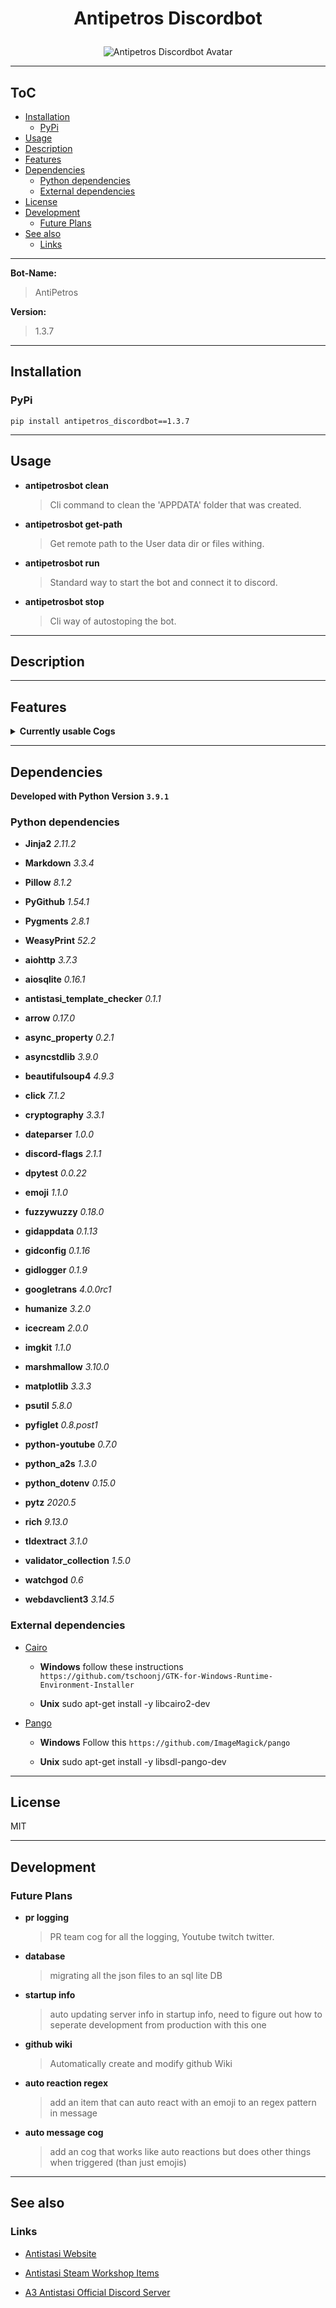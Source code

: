 # <p align="center">Antipetros Discordbot</p>


<p align="center"><img src="art/finished/images/AntiPetros_for_readme.png" alt="Antipetros Discordbot Avatar"/></p>


---

## ToC



  
  - [Installation](#installation)    
    - [PyPi](#pypi)  
  - [Usage](#usage)  
  - [Description](#description)  
  - [Features](#features)  
  - [Dependencies](#dependencies)    
    - [Python dependencies](#python-dependencies)    
    - [External dependencies](#external-dependencies)  
  - [License](#license)  
  - [Development](#development)    
    - [Future Plans](#future-plans)  
  - [See also](#see-also)    
    - [Links](#links)



---



__**Bot-Name:**__

> AntiPetros

__**Version:**__

> 1.3.7





---

## Installation



### PyPi

```shell
pip install antipetros_discordbot==1.3.7
```



---

## Usage




- __**antipetrosbot clean**__
    > Cli command to clean the 'APPDATA' folder that was created.


- __**antipetrosbot get-path**__
    > Get remote path to the User data dir or files withing.


- __**antipetrosbot run**__
    > Standard way to start the bot and connect it to discord.


- __**antipetrosbot stop**__
    > Cli way of autostoping the bot.





---

## Description







---

## Features




<details><summary><b>Currently usable Cogs</b></summary><blockquote>



### <p align="center"><b>[AdministrationCog](antipetros_discordbot/cogs/discord_admin_cogs/discord_admin_cog.py)</b></p>

<details><summary><b>Description</b></summary>




#### Short Description

<blockquote>Commands and methods that help in Administrate the Discord Server.</blockquote>

#### Config Name

<blockquote>administration</blockquote>


#### Cog State Tags

```diff
- DOCUMENTATION_MISSING

- OUTDATED

- NEEDS_REFRACTORING

- FEATURE_MISSING

- UNTESTED

- OPEN_TODOS
```

</details>

<details><summary><b>Commands</b></summary><blockquote>


- **DELETE_MSG**
    

    
    - **aliases:** *delete+msg*, *delete-msg*, *deletemsg*, *delete.msg*
    

    - **is hidden:** True

    - **usage:**
        ```python
        None
        ```
    
    <br>


- **MAKE_EMBED**
    
    - **help:**

        Creates a simple embed message in the specified channel.
        
        No support for embed fields, as input would be to complicated.
        
        Args:
            channel (discord.TextChannel): either channel name or channel id (prefered), where the message should be posted.
            --title (str):
            --description (str):
            --url (str):
            --thumbnail (str):
            --image (str):
            --timestamp (str):
            --author-name (str):
            --author-url (str):
            --author-icon (str):
            --footer-text (str):
            --footer-icon (str):
            --thumbnail (str):
            --image (str):
            --disable-mentions (bool):
            --delete-after (int):

    

    
    - **aliases:** *make.embed*, *make-embed*, *make+embed*, *makeembed*
    

    - **is hidden:** True

    - **usage:**
        ```python
        None
        ```
    
    <br>


- **THE_BOTS_NEW_CLOTHES**
    
    - **help:**

        Sends about a page worth of empty message to a channel, looks like channel got purged.
        
        Optional deletes the empty message after specified seconds (defaults to not deleting)
        
        Args:
            delete_after (int, optional): time in seconds after which to delete the empty message. Defaults to None which means that it does not delete the empty message.

    

    
    - **aliases:** *the-bots-new-clothes*, *thebotsnewclothes*, *clr-scrn*, *the+bots+new+clothes*, *the.bots.new.clothes*
    

    - **is hidden:** True

    - **usage:**
        ```python
        None
        ```
    
    <br>


- **WRITE_MESSAGE**
    

    
    - **aliases:** *write-message*, *writemessage*, *write+message*, *write.message*
    

    - **is hidden:** True

    - **usage:**
        ```python
        None
        ```
    
    <br>



</blockquote>

</details>

---



### <p align="center"><b>[AntistasiLogWatcherCog](antipetros_discordbot/cogs/antistasi_tool_cogs/antistasi_log_watcher_cog.py)</b></p>

<details><summary><b>Description</b></summary>




#### Short Description

<blockquote>soon</blockquote>

#### Config Name

<blockquote>antistasi_log_watcher</blockquote>


#### Cog State Tags

```diff
- DOCUMENTATION_MISSING

- FEATURE_MISSING

- UNTESTED

+ WORKING
```

</details>

<details><summary><b>Commands</b></summary><blockquote>


- **GET_NEWEST_LOGS**
    
    - **help:**

        Gets the newest log files from the Dev Drive.
        
        If the log file is bigger than current file size limit, it will provide it zipped.
        
        Tries to fuzzy match both server and sub-folder.
        
        Args:
            server (str): Name of the Server
            sub_folder (str): Name of the sub-folder e.g. Server, HC_0, HC_1,...
            amount (int, optional): The amount of log files to get. standard max is 5 . Defaults to 1.

    

    
    - **aliases:** *getnewestlogs*, *get+newest+logs*, *get.newest.logs*, *get-newest-logs*
    

    - **is hidden:** False

    - **usage:**
        ```python
        @AntiPetros get_newest_logs mainserver_1 server
        ```
    
    <br>


- **GET_NEWEST_MOD_DATA**
    
    - **help:**

        Gets the required mods for the Server.
        
        Provides the list as embed and Arma3 importable html file.
        
        Args:
            server (str): Name of the Antistasi Community Server to retrieve the mod list.

    

    
    - **aliases:** *get.newest.mod.data*, *get+newest+mod+data*, *get-newest-mod-data*, *getnewestmoddata*
    

    - **is hidden:** False

    - **usage:**
        ```python
        @AntiPetros get_newest_mod_data mainserver_1
        ```
    
    <br>



</blockquote>

</details>

---



### <p align="center"><b>[AutoReactionCog](antipetros_discordbot/cogs/general_cogs/auto_reaction_cog.py)</b></p>

<details><summary><b>Description</b></summary>




#### Short Description

<blockquote>WiP</blockquote>

#### Config Name

<blockquote>auto_reaction</blockquote>


#### Cog State Tags

```diff
- EMPTY

- DOCUMENTATION_MISSING

- CRASHING

- OUTDATED

- FEATURE_MISSING

- UNTESTED
```

</details>

<details><summary><b>Commands</b></summary><blockquote>


- **ADD_CHANNEL_REACTION_INSTRUCTION**
    

    
    - **aliases:** *add.channel.reaction.instruction*, *add-channel-reaction-instruction*, *addchannelreactioninstruction*, *add+channel+reaction+instruction*
    

    - **is hidden:** False

    - **usage:**
        ```python
        None
        ```
    
    <br>


- **ADD_EXCEPTION_TO_WORD_REACTION_INSTRUCTION**
    

    
    - **aliases:** *add-exception-to-word-reaction-instruction*, *addexceptiontowordreactioninstruction*, *add.exception.to.word.reaction.instruction*, *add+exception+to+word+reaction+instruction*
    

    - **is hidden:** False

    - **usage:**
        ```python
        None
        ```
    
    <br>


- **ADD_WORD_REACTION_INSTRUCTION**
    

    
    - **aliases:** *addwordreactioninstruction*, *add-word-reaction-instruction*, *add+word+reaction+instruction*, *add.word.reaction.instruction*
    

    - **is hidden:** False

    - **usage:**
        ```python
        None
        ```
    
    <br>


- **CHANGE_WORD_REACTION_INSTRUCTION_OPTION**
    

    
    - **aliases:** *changewordreactioninstructionoption*, *change-word-reaction-instruction-option*, *change.word.reaction.instruction.option*, *change+word+reaction+instruction+option*
    

    - **is hidden:** False

    - **usage:**
        ```python
        None
        ```
    
    <br>


- **LIST_ALL_REACTION_INSTRUCTIONS**
    

    
    - **aliases:** *list-all-reaction-instructions*, *listallreactioninstructions*, *list.all.reaction.instructions*, *list+all+reaction+instructions*
    

    - **is hidden:** False

    - **usage:**
        ```python
        None
        ```
    
    <br>


- **REMOVE_REACTION_INSTRUCTION**
    

    
    - **aliases:** *remove-reaction-instruction*, *removereactioninstruction*, *remove.reaction.instruction*, *remove+reaction+instruction*
    

    - **is hidden:** False

    - **usage:**
        ```python
        None
        ```
    
    <br>



</blockquote>

</details>

---



### <p align="center"><b>[BotAdminCog](antipetros_discordbot/cogs/bot_admin_cogs/bot_admin_cog.py)</b></p>

<details><summary><b>Description</b></summary>




#### Short Description

<blockquote>Commands and methods that are needed to Administrate the Bot itself.</blockquote>

#### Config Name

<blockquote>bot_admin</blockquote>


#### Cog State Tags

```diff
- DOCUMENTATION_MISSING

- FEATURE_MISSING
```

</details>

<details><summary><b>Commands</b></summary><blockquote>


- **ADD_TO_BLACKLIST**
    

    
    - **aliases:** *add-to-blacklist*, *addtoblacklist*, *add+to+blacklist*, *add.to.blacklist*
    

    - **is hidden:** True

    - **usage:**
        ```python
        None
        ```
    
    <br>


- **ADD_WHO_IS_PHRASE**
    

    
    - **aliases:** *addwhoisphrase*, *add.who.is.phrase*, *add-who-is-phrase*, *add+who+is+phrase*
    

    - **is hidden:** True

    - **usage:**
        ```python
        None
        ```
    
    <br>


- **ALL_ALIASES**
    

    
    - **aliases:** *all+aliases*, *all.aliases*, *allaliases*, *all-aliases*
    

    - **is hidden:** True

    - **usage:**
        ```python
        None
        ```
    
    <br>


- **INVOCATION_PREFIXES**
    

    
    - **aliases:** *invocation.prefixes*, *invocationprefixes*, *invocation-prefixes*, *invocation+prefixes*
    

    - **is hidden:** True

    - **usage:**
        ```python
        None
        ```
    
    <br>


- **LIFE_CHECK**
    

    
    - **aliases:** *are-you-there*, *lifecheck*, *you_dead?*, *life-check*, *life+check*, *life.check*, *poke-with-stick*
    

    - **is hidden:** True

    - **usage:**
        ```python
        None
        ```
    
    <br>


- **REMOVE_FROM_BLACKLIST**
    

    
    - **aliases:** *removefromblacklist*, *remove-from-blacklist*, *remove.from.blacklist*, *remove+from+blacklist*
    

    - **is hidden:** True

    - **usage:**
        ```python
        None
        ```
    
    <br>


- **SEND_LOG_FILE**
    
    - **help:**

        Gets the log files of the bot and post it as a file to discord.
        
        You can choose to only get the newest or all logs.
        
        Args:
            which_logs (str, optional): [description]. Defaults to 'newest'. other options = 'all'

    

    
    - **aliases:** *send.log.file*, *send+log+file*, *sendlogfile*, *send-log-file*
    

    - **is hidden:** True

    - **usage:**
        ```python
        @AntiPetros send_log_file all
        ```
    
    <br>


- **TELL_UPTIME**
    

    
    - **aliases:** *tell.uptime*, *telluptime*, *tell-uptime*, *tell+uptime*
    

    - **is hidden:** True

    - **usage:**
        ```python
        None
        ```
    
    <br>


- **TELL_VERSION**
    

    
    - **aliases:** *tell.version*, *tell-version*, *tellversion*, *tell+version*
    

    - **is hidden:** True

    - **usage:**
        ```python
        None
        ```
    
    <br>



</blockquote>

</details>

---



### <p align="center"><b>[BotFeedbackCog](antipetros_discordbot/cogs/bot_admin_cogs/bot_feedback_cog.py)</b></p>

<details><summary><b>Description</b></summary>




#### Short Description

<blockquote>WiP</blockquote>

#### Config Name

<blockquote>bot_feedback</blockquote>


#### Cog State Tags

```diff
- EMPTY

- DOCUMENTATION_MISSING

- CRASHING

- OUTDATED

- FEATURE_MISSING

- UNTESTED
```

</details>

<details><summary><b>Commands</b></summary><blockquote>



</blockquote>

</details>

---



### <p align="center"><b>[CommunityServerInfoCog](antipetros_discordbot/cogs/antistasi_tool_cogs/community_server_info_cog.py)</b></p>

<details><summary><b>Description</b></summary>




#### Short Description

<blockquote>soon</blockquote>

#### Config Name

<blockquote>community_server_info</blockquote>


#### Cog State Tags

```diff
- EMPTY

- DOCUMENTATION_MISSING

- CRASHING

- OUTDATED

- FEATURE_MISSING

- UNTESTED
```

</details>

<details><summary><b>Commands</b></summary><blockquote>


- **CURRENT_ONLINE_SERVER**
    
    - **help:**

        Shows all server of the Antistasi Community, that are currently online.
        
        Testserver_3 and Eventserver are excluded as they usually are password guarded.

    

    
    - **aliases:** *currentonlineserver*, *servers*, *current+online+server*, *server*, *current.online.server*, *server?*, *current-online-server*
    

    - **is hidden:** False

    - **usage:**
        ```python
        @AntiPetros current_online_server
        ```
    
    <br>


- **CURRENT_PLAYERS**
    
    - **help:**

        Show all players that are currently online on one of the Antistasi Community Server.
        
        Shows Player Name, Player Score and Time Played on that Server.
        
        Args:
            server (str): Name of the Server, case insensitive.

    

    
    - **aliases:** *current+players*, *current.players*, *current-players*, *currentplayers*
    

    - **is hidden:** False

    - **usage:**
        ```python
        @AntiPetros current_players mainserver_1
        ```
    
    <br>


- **EXCLUDE_FROM_SERVER_STATUS_NOTIFICATION**
    

    
    - **aliases:** *excludefromserverstatusnotification*, *exclude+from+server+status+notification*, *exclude.from.server.status.notification*, *exclude-from-server-status-notification*
    

    - **is hidden:** False

    - **usage:**
        ```python
        None
        ```
    
    <br>


- **UNDO_EXCLUDE_FROM_SERVER_STATUS_NOTIFICATION**
    

    
    - **aliases:** *undo-exclude-from-server-status-notification*, *undo.exclude.from.server.status.notification*, *undo+exclude+from+server+status+notification*, *undoexcludefromserverstatusnotification*
    

    - **is hidden:** False

    - **usage:**
        ```python
        None
        ```
    
    <br>



</blockquote>

</details>

---



### <p align="center"><b>[ConfigCog](antipetros_discordbot/cogs/bot_admin_cogs/config_cog.py)</b></p>

<details><summary><b>Description</b></summary>




#### Short Description

<blockquote>Cog with commands to access and manipulate config files, also for changing command aliases.
Almost all are only available in DM's

commands are hidden from the help command.</blockquote>

#### Config Name

<blockquote>config</blockquote>


#### Cog State Tags

```diff
- NEEDS_REFRACTORING

- FEATURE_MISSING

- OPEN_TODOS
```

</details>

<details><summary><b>Commands</b></summary><blockquote>


- **ADD_ALIAS**
    
    - **help:**

        Adds an alias for a command.
        
        Alias has to be unique and not spaces.
        
        Args:
            command_name (str): name of the command
            alias (str): the new alias.

    

    
    - **aliases:** *add.alias*, *addalias*, *add-alias*, *add+alias*
    

    - **is hidden:** True

    - **usage:**
        ```python
        @AntiPetros add_alias flip_coin flip_it
        ```
    
    <br>


- **CHANGE_SETTING_TO**
    
    - **help:**

        NOT IMPLEMENTED

    

    

    - **is hidden:** True

    - **usage:**
        ```python
        None
        ```
    
    <br>


- **CONFIG_REQUEST**
    
    - **help:**

        Returns a Config file as and attachment, with additional info in an embed.
        
        Args:
            config_name (str, optional): Name of the config, or 'all' for all configs. Defaults to 'all'.

    

    

    - **is hidden:** True

    - **usage:**
        ```python
        None
        ```
    
    <br>


- **LIST_CONFIGS**
    
    - **help:**

        NOT IMPLEMENTED

    

    
    - **aliases:** *list.configs*, *list+configs*, *listconfigs*, *list-configs*
    

    - **is hidden:** True

    - **usage:**
        ```python
        None
        ```
    
    <br>


- **OVERWRITE_CONFIG_FROM_FILE**
    
    - **help:**

        NOT IMPLEMENTED

    

    

    - **is hidden:** True

    - **usage:**
        ```python
        None
        ```
    
    <br>


- **SHOW_CONFIG_CONTENT**
    
    - **help:**

        NOT IMPLEMENTED

    

    

    - **is hidden:** True

    - **usage:**
        ```python
        None
        ```
    
    <br>


- **SHOW_CONFIG_CONTENT_RAW**
    
    - **help:**

        NOT IMPLEMENTED

    

    

    - **is hidden:** True

    - **usage:**
        ```python
        None
        ```
    
    <br>



</blockquote>

</details>

---



### <p align="center"><b>[FaqCog](antipetros_discordbot/cogs/special_channels_cogs/faq_cog.py)</b></p>

<details><summary><b>Description</b></summary>




#### Short Description

<blockquote>Creates Embed FAQ items.</blockquote>

#### Config Name

<blockquote>faq</blockquote>


#### Cog State Tags

```diff
- DOCUMENTATION_MISSING

- FEATURE_MISSING

- UNTESTED

+ WORKING
```

</details>

<details><summary><b>Commands</b></summary><blockquote>


- **POST_FAQ_BY_NUMBER**
    
    - **help:**

        Posts an FAQ as an embed on request.
        
        Either as an normal message or as an reply, if the invoking message was also an reply.
        
        Deletes invoking message
        
        Args:
            faq_numbers (commands.Greedy[int]): minimum one faq number to request, maximum as many as you want seperated by one space (i.e. 14 12 3)
            as_template (bool, optional): if the resulting faq item should be created via the templated items or from the direct parsed faqs.

    

    
    - **aliases:** *post+faq+by+number*, *post.faq.by.number*, *postfaqbynumber*, *faq*, *post-faq-by-number*
    

    - **is hidden:** False

    - **usage:**
        ```python
        None
        ```
    
    <br>



</blockquote>

</details>

---



### <p align="center"><b>[FixedAnswerCog](antipetros_discordbot/cogs/general_cogs/fixed_answer_cog.py)</b></p>

<details><summary><b>Description</b></summary>




#### Short Description

<blockquote>WiP</blockquote>

#### Config Name

<blockquote>fixed_answer</blockquote>


#### Cog State Tags

```diff
- EMPTY

- DOCUMENTATION_MISSING

- CRASHING

- OUTDATED

- FEATURE_MISSING

- UNTESTED
```

</details>

<details><summary><b>Commands</b></summary><blockquote>


- **BOB_STREAMING**
    

    
    - **aliases:** *bob-streaming*, *bobstreaming*, *bob+streaming*, *bobdev*, *bob.streaming*
    

    - **is hidden:** False

    - **usage:**
        ```python
        None
        ```
    
    <br>


- **NEW_VERSION_ETA**
    

    
    - **aliases:** *newversioneta*, *update*, *new-version-eta*, *eta*, *new.version.eta*, *new+version+eta*
    

    - **is hidden:** False

    - **usage:**
        ```python
        None
        ```
    
    <br>



</blockquote>

</details>

---





### <p align="center"><b>[GithubCog](antipetros_discordbot/cogs/antistasi_tool_cogs/github_cog.py)</b></p>

<details><summary><b>Description</b></summary>




#### Short Description

<blockquote>WiP</blockquote>

#### Config Name

<blockquote>github</blockquote>


#### Cog State Tags

```diff
- EMPTY

- DOCUMENTATION_MISSING

- CRASHING

- OUTDATED

- FEATURE_MISSING

- UNTESTED
```

</details>

<details><summary><b>Commands</b></summary><blockquote>


- **GET_FILE**
    

    
    - **aliases:** *getfile*, *get-file*, *get+file*, *get.file*
    

    - **is hidden:** False

    - **usage:**
        ```python
        None
        ```
    
    <br>


- **GITHUB_REFERALS**
    

    
    - **aliases:** *github.referals*, *githubreferals*, *github+referals*, *github-referals*
    

    - **is hidden:** False

    - **usage:**
        ```python
        None
        ```
    
    <br>


- **GITHUB_TRAFFIC**
    

    
    - **aliases:** *githubtraffic*, *github-traffic*, *github+traffic*, *github.traffic*
    

    - **is hidden:** False

    - **usage:**
        ```python
        None
        ```
    
    <br>



</blockquote>

</details>

---



### <p align="center"><b>[GiveAwayCog](antipetros_discordbot/cogs/community_events_cogs/give_away_cog.py)</b></p>

<details><summary><b>Description</b></summary>




#### Short Description

<blockquote>Soon</blockquote>

#### Config Name

<blockquote>give_away</blockquote>


#### Cog State Tags

```diff
- DOCUMENTATION_MISSING

- FEATURE_MISSING
```

</details>

<details><summary><b>Commands</b></summary><blockquote>


- **ABORT_GIVE_AWAY**
    
    - **help:**

        NOT IMPLEMENTED

    

    
    - **aliases:** *abort.give.away*, *abortgiveaway*, *abort-give-away*, *abort+give+away*
    

    - **is hidden:** True

    - **usage:**
        ```python
        None
        ```
    
    <br>


- **CREATE_GIVEAWAY**
    

    
    - **aliases:** *creategiveaway*, *create+giveaway*, *create.giveaway*, *giveaway*, *create-giveaway*
    

    - **is hidden:** True

    - **usage:**
        ```python
        None
        ```
    
    <br>


- **FINISH_GIVE_AWAY**
    
    - **help:**

        NOT IMPLEMENTED

    

    
    - **aliases:** *finish.give.away*, *finish-give-away*, *finish+give+away*, *finishgiveaway*
    

    - **is hidden:** True

    - **usage:**
        ```python
        None
        ```
    
    <br>



</blockquote>

</details>

---



### <p align="center"><b>[ImageManipulatorCog](antipetros_discordbot/cogs/general_cogs/image_manipulation_cog.py)</b></p>

<details><summary><b>Description</b></summary>




#### Short Description

<blockquote>Commands that manipulate or generate images.</blockquote>

#### Config Name

<blockquote>image_manipulation</blockquote>


#### Cog State Tags

```diff
- NEEDS_REFRACTORING

- FEATURE_MISSING

- OPEN_TODOS

+ WORKING
```

</details>

<details><summary><b>Commands</b></summary><blockquote>


- **ADD_FONT**
    

    
    - **aliases:** *addfont*, *add+font*, *add.font*, *add-font*
    

    - **is hidden:** False

    - **usage:**
        ```python
        None
        ```
    
    <br>


- **ADD_STAMP**
    
    - **help:**

        Adds a new stamp image to the available stamps.
        
        This command needs to have the image as an attachment.

    

    
    - **aliases:** *add+stamp*, *addstamp*, *add-stamp*, *add_image*, *add.stamp*
    

    - **is hidden:** False

    - **usage:**
        ```python
        @AntiPetros add_stamp
        ```
    
    <br>


- **AVAILABLE_STAMPS**
    
    - **help:**

        Posts all available stamps.

    

    
    - **aliases:** *availablestamps*, *available-stamps*, *available.stamps*, *available+stamps*
    

    - **is hidden:** False

    - **usage:**
        ```python
        @AntiPetros available_stamps
        ```
    
    ![](art/finished/gifs/available_stamps_command.gif)
    
    <br>


- **GET_STAMP_IMAGE**
    

    
    - **aliases:** *getstampimage*, *get+stamp+image*, *get.stamp.image*, *get_image*, *get-stamp-image*
    

    - **is hidden:** False

    - **usage:**
        ```python
        None
        ```
    
    <br>


- **LIST_FONTS**
    

    
    - **aliases:** *listfonts*, *list+fonts*, *list-fonts*, *list.fonts*
    

    - **is hidden:** False

    - **usage:**
        ```python
        None
        ```
    
    <br>


- **MEMBER_AVATAR**
    
    - **help:**

        Stamps the avatar of a Member with the Antistasi Crest.
        
        Returns the new stamped avatar as a .PNG image that the Member can save and replace his orginal avatar with.
        
        Example:
            @AntiPetros member_avatar

    

    

    - **is hidden:** False

    - **usage:**
        ```python
        None
        ```
    
    <br>


- **STAMP_IMAGE**
    
    - **help:**

        Stamps an image with a small image from the available stamps.
        
        Usefull for watermarking images.
        
        Get all available stamps with '@AntiPetros available_stamps'

    

    
    - **aliases:** *stampimage*, *stamp+image*, *stamp-image*, *stamp.image*
    

    - **is hidden:** False

    - **usage:**
        ```python
        @AntiPetros stamp_image -si ASLOGO -fp bottom -sp right -so 0.5 -f 0.25
        ```
    
    <br>


- **TEXT_TO_IMAGE**
    

    
    - **aliases:** *texttoimage*, *text+to+image*, *text-to-image*, *text.to.image*
    

    - **is hidden:** False

    - **usage:**
        ```python
        None
        ```
    
    <br>



</blockquote>

</details>

---



### <p align="center"><b>[InfoCog](antipetros_discordbot/cogs/general_cogs/info_cog.py)</b></p>

<details><summary><b>Description</b></summary>




#### Short Description

<blockquote>WiP</blockquote>

#### Config Name

<blockquote>info</blockquote>


#### Cog State Tags

```diff
- EMPTY

- DOCUMENTATION_MISSING

- CRASHING

- OUTDATED

- FEATURE_MISSING

- UNTESTED
```

</details>

<details><summary><b>Commands</b></summary><blockquote>


- **CODE_FILE_TO_IMAGE**
    

    
    - **aliases:** *code-file-to-image*, *code+file+to+image*, *code.file.to.image*, *codefiletoimage*
    

    - **is hidden:** False

    - **usage:**
        ```python
        None
        ```
    
    <br>


- **INFO_BOT**
    

    
    - **aliases:** *infobot*, *info-bot*, *info.bot*, *info+bot*
    

    - **is hidden:** False

    - **usage:**
        ```python
        None
        ```
    
    <br>


- **INFO_COMMAND**
    

    
    - **aliases:** *infocommand*, *info+command*, *info.command*, *info-command*
    

    - **is hidden:** False

    - **usage:**
        ```python
        None
        ```
    
    <br>


- **INFO_GUILD**
    

    
    - **aliases:** *info-guild*, *infoguild*, *info.guild*, *info+guild*
    

    - **is hidden:** False

    - **usage:**
        ```python
        None
        ```
    
    <br>


- **INFO_ME**
    

    
    - **aliases:** *info.me*, *infome*, *info-me*, *info+me*
    

    - **is hidden:** False

    - **usage:**
        ```python
        None
        ```
    
    <br>


- **INFO_OTHER**
    

    
    - **aliases:** *infoother*, *info-other*, *info+other*, *info.other*
    

    - **is hidden:** False

    - **usage:**
        ```python
        None
        ```
    
    <br>



</blockquote>

</details>

---



### <p align="center"><b>[KlimBimCog](antipetros_discordbot/cogs/general_cogs/klim_bim_cog.py)</b></p>

<details><summary><b>Description</b></summary>




#### Short Description

<blockquote>Collection of small commands that either don't fit anywhere else or are just for fun.</blockquote>

#### Config Name

<blockquote>klim_bim</blockquote>


#### Cog State Tags

```diff
+ WORKING
```

</details>

<details><summary><b>Commands</b></summary><blockquote>


- **CHOOSE_RANDOM**
    
    - **help:**

        Selects random items from a semi-colon(`;`) seperated list. No limit on how many items the list can have, except for Discord character limit.
        
        Amount of item to select can be set by specifying a number before the list. Defaults to selecting only 1 item. Max amount is 25.
        
        Args:
        
            choices (str): input list as semi-colon seperated list.
            select_amount (Optional[int], optional): How many items to select. Defaults to 1.
        
        Example:
            `@AntiPetros 2 this is the first item; this is the second; this is the third`

    

    
    - **aliases:** *chooserandom*, *choose+random*, *choose.random*, *choose-random*
    

    - **is hidden:** False

    - **usage:**
        ```python
        None
        ```
    
    ![](art/finished/gifs/choose_random_command.gif)
    
    <br>


- **FLIP_COIN**
    
    - **help:**

        Simulates a coin flip and posts the result as an image of a Petros Dollar.

    

    
    - **aliases:** *flipcoin*, *flip*, *flip+coin*, *coinflip*, *flip.coin*, *flip-coin*
    

    - **is hidden:** False

    - **usage:**
        ```python
        @AntiPetros flip_coin
        ```
    
    ![](art/finished/gifs/flip_coin_command.gif)
    
    <br>


- **MAKE_FIGLET**
    
    - **help:**

        Posts an ASCII Art version of the input text.
        
        **Warning, your invoking message gets deleted!**
        
        Args:
            text (str): text you want to see as ASCII Art.

    

    
    - **aliases:** *make-figlet*, *makefiglet*, *make.figlet*, *make+figlet*
    

    - **is hidden:** False

    - **usage:**
        ```python
        @AntiPetros make_figlet The text to figlet
        ```
    
    ![](art/finished/gifs/make_figlet_command.gif)
    
    <br>


- **ROLL_DICE**
    
    - **help:**

        Roll Dice and get the result also as Image.
        
        All standard DnD Dice are available, d4, d6, d8, d10, d12, d20, d100.
        
        Args:
            dice_line (str): the dice you want to roll in the format `2d6`, first number is amount. Multiple different dice can be rolled, just seperate them by a space `2d6 4d20 1d4`.

    

    
    - **aliases:** *roll+dice*, *roll.dice*, *rolldice*, *roll-dice*
    

    - **is hidden:** False

    - **usage:**
        ```python
        None
        ```
    
    ![](art/finished/gifs/roll_dice_command.gif)
    
    <br>


- **THE_DRAGON**
    
    - **help:**

        Posts and awesome ASCII Art Dragon!

    

    
    - **aliases:** *the.dragon*, *the+dragon*, *the-dragon*, *thedragon*
    

    - **is hidden:** False

    - **usage:**
        ```python
        @AntiPetros the_dragon
        ```
    
    ![](art/finished/gifs/the_dragon_command.gif)
    
    <br>


- **URBAN_DICTIONARY**
    
    - **help:**

        Searches Urbandictionary for the search term and post the answer as embed
        
        Args:
        
            term (str): the search term
            entries (int, optional): How many UD entries for that term it should post, max is 5. Defaults to 1.

    

    
    - **aliases:** *urban+dictionary*, *urban.dictionary*, *urban-dictionary*, *urbandictionary*
    

    - **is hidden:** False

    - **usage:**
        ```python
        @AntiPetros urban_dictionary Petros 2
        ```
    
    ![](art/finished/gifs/urban_dictionary_command.gif)
    
    <br>



</blockquote>

</details>

---



### <p align="center"><b>[PerformanceCog](antipetros_discordbot/cogs/bot_admin_cogs/performance_cog.py)</b></p>

<details><summary><b>Description</b></summary>




#### Short Description

<blockquote>Collects Latency data and memory usage every 10min and posts every 24h a report of the last 24h as graphs.</blockquote>

#### Config Name

<blockquote>performance</blockquote>


#### Cog State Tags

```diff
- DOCUMENTATION_MISSING

- NEEDS_REFRACTORING

- FEATURE_MISSING

- OPEN_TODOS
```

</details>

<details><summary><b>Commands</b></summary><blockquote>


- **GET_COMMAND_STATS**
    

    
    - **aliases:** *getcommandstats*, *get+command+stats*, *get.command.stats*, *get-command-stats*
    

    - **is hidden:** True

    - **usage:**
        ```python
        None
        ```
    
    <br>


- **INITIAL_MEMORY_USE**
    

    
    - **aliases:** *initial-memory-use*, *initial.memory.use*, *initialmemoryuse*, *initial+memory+use*
    

    - **is hidden:** True

    - **usage:**
        ```python
        None
        ```
    
    <br>


- **REPORT**
    
    - **help:**

        Reports both current latency and memory usage as Graph.

    

    

    - **is hidden:** True

    - **usage:**
        ```python
        @AntiPetros report
        ```
    
    <br>


- **REPORT_LATENCY**
    

    
    - **aliases:** *reportlatency*, *report.latency*, *report+latency*, *report-latency*
    

    - **is hidden:** True

    - **usage:**
        ```python
        None
        ```
    
    <br>


- **REPORT_MEMORY**
    

    
    - **aliases:** *report+memory*, *report-memory*, *report.memory*, *reportmemory*
    

    - **is hidden:** True

    - **usage:**
        ```python
        None
        ```
    
    <br>



</blockquote>

</details>

---



### <p align="center"><b>[PurgeMessagesCog](antipetros_discordbot/cogs/discord_admin_cogs/purge_messages_cog.py)</b></p>

<details><summary><b>Description</b></summary>




#### Short Description

<blockquote>Soon</blockquote>

#### Config Name

<blockquote>purge_messages</blockquote>


#### Cog State Tags

```diff
- DOCUMENTATION_MISSING

- FEATURE_MISSING
```

</details>

<details><summary><b>Commands</b></summary><blockquote>


- **PURGE_ANTIPETROS**
    

    
    - **aliases:** *purge+antipetros*, *purge.antipetros*, *purgeantipetros*, *purge-antipetros*
    

    - **is hidden:** True

    - **usage:**
        ```python
        None
        ```
    
    <br>



</blockquote>

</details>

---



### <p align="center"><b>[RulesCog](antipetros_discordbot/cogs/discord_admin_cogs/rules_cog.py)</b></p>

<details><summary><b>Description</b></summary>




#### Short Description

<blockquote>WiP</blockquote>

#### Config Name

<blockquote>rules</blockquote>


#### Cog State Tags

```diff
- EMPTY

- DOCUMENTATION_MISSING

- CRASHING

- OUTDATED

- FEATURE_MISSING

- UNTESTED
```

</details>

<details><summary><b>Commands</b></summary><blockquote>


- **ALL_RULES**
    

    
    - **aliases:** *all+rules*, *all.rules*, *all-rules*, *allrules*
    

    - **is hidden:** False

    - **usage:**
        ```python
        None
        ```
    
    <br>


- **BETTER_RULES**
    

    
    - **aliases:** *betterrules*, *better.rules*, *better+rules*, *better-rules*
    

    - **is hidden:** False

    - **usage:**
        ```python
        None
        ```
    
    <br>


- **COMMUNITY_RULES**
    

    
    - **aliases:** *community+rules*, *communityrules*, *community-rules*, *community.rules*
    

    - **is hidden:** False

    - **usage:**
        ```python
        None
        ```
    
    <br>


- **EXPLOITS_RULES**
    

    
    - **aliases:** *exploitsrules*, *exploits.rules*, *exploits-rules*, *exploits+rules*
    

    - **is hidden:** False

    - **usage:**
        ```python
        None
        ```
    
    <br>


- **SERVER_RULES**
    

    
    - **aliases:** *serverrules*, *server-rules*, *server.rules*, *server+rules*
    

    - **is hidden:** False

    - **usage:**
        ```python
        None
        ```
    
    <br>



</blockquote>

</details>

---



### <p align="center"><b>[SaveSuggestionCog](antipetros_discordbot/cogs/general_cogs/save_suggestion_cog.py)</b></p>

<details><summary><b>Description</b></summary>




#### Short Description

<blockquote>Provides functionality for each Antistasi Team to save suggestions by reacting with emojis.</blockquote>

#### Config Name

<blockquote>save_suggestion</blockquote>


#### Cog State Tags

```diff
- DOCUMENTATION_MISSING

- NEEDS_REFRACTORING

- FEATURE_MISSING

- UNTESTED

- OPEN_TODOS

+ WORKING
```

</details>

<details><summary><b>Commands</b></summary><blockquote>


- **AUTO_ACCEPT_SUGGESTIONS**
    

    

    - **is hidden:** True

    - **usage:**
        ```python
        None
        ```
    
    <br>


- **CLEAR_ALL_SUGGESTIONS**
    

    

    - **is hidden:** True

    - **usage:**
        ```python
        None
        ```
    
    <br>


- **GET_ALL_SUGGESTIONS**
    

    

    - **is hidden:** True

    - **usage:**
        ```python
        None
        ```
    
    <br>


- **MARK_DISCUSSED**
    

    

    - **is hidden:** True

    - **usage:**
        ```python
        None
        ```
    
    <br>


- **REMOVE_ALL_USERDATA**
    

    

    - **is hidden:** True

    - **usage:**
        ```python
        None
        ```
    
    <br>


- **REQUEST_MY_DATA**
    

    

    - **is hidden:** True

    - **usage:**
        ```python
        None
        ```
    
    <br>


- **UNSAVE_SUGGESTION**
    

    

    - **is hidden:** True

    - **usage:**
        ```python
        None
        ```
    
    <br>



</blockquote>

</details>

---



### <p align="center"><b>[SubscriptionCog](antipetros_discordbot/cogs/special_channels_cogs/subscription_cog.py)</b></p>

<details><summary><b>Description</b></summary>




#### Short Description

<blockquote>Organizes Topic so they can be subscribed and mentioned selectively.</blockquote>

#### Config Name

<blockquote>subscription</blockquote>


#### Cog State Tags

```diff
- DOCUMENTATION_MISSING

- FEATURE_MISSING
```

</details>

<details><summary><b>Commands</b></summary><blockquote>


- **CREATE_SUBSCRIPTION_CHANNEL_HEADER**
    

    
    - **aliases:** *create+subscription+channel+header*, *create.subscription.channel.header*, *create-subscription-channel-header*, *createsubscriptionchannelheader*
    

    - **is hidden:** True

    - **usage:**
        ```python
        None
        ```
    
    <br>


- **MODIFY_TOPIC_EMBED**
    

    
    - **aliases:** *modify+topic+embed*, *modify-topic-embed*, *modify.topic.embed*, *modifytopicembed*
    

    - **is hidden:** True

    - **usage:**
        ```python
        None
        ```
    
    <br>


- **NEW_TOPIC**
    

    
    - **aliases:** *new+topic*, *newtopic*, *new-topic*, *new.topic*
    

    - **is hidden:** True

    - **usage:**
        ```python
        None
        ```
    
    <br>


- **REMOVE_TOPIC**
    

    
    - **aliases:** *remove+topic*, *removetopic*, *remove-topic*, *remove.topic*
    

    - **is hidden:** True

    - **usage:**
        ```python
        None
        ```
    
    <br>


- **TOPIC_TEMPLATE**
    

    
    - **aliases:** *topic-template*, *topic+template*, *topictemplate*, *topic.template*
    

    - **is hidden:** True

    - **usage:**
        ```python
        None
        ```
    
    <br>


- **UNSUBSCRIBE**
    

    

    - **is hidden:** True

    - **usage:**
        ```python
        None
        ```
    
    <br>


- **UPDATE_SUBSCRIPTION_CHANNEL_HEADER**
    

    
    - **aliases:** *update-subscription-channel-header*, *updatesubscriptionchannelheader*, *update+subscription+channel+header*, *update.subscription.channel.header*
    

    - **is hidden:** True

    - **usage:**
        ```python
        None
        ```
    
    <br>



</blockquote>

</details>

---



### <p align="center"><b>[TeamRosterCog](antipetros_discordbot/cogs/special_channels_cogs/team_roster_cog.py)</b></p>

<details><summary><b>Description</b></summary>




#### Short Description

<blockquote>WiP</blockquote>

#### Config Name

<blockquote>team_roster</blockquote>


#### Cog State Tags

```diff
- EMPTY

- DOCUMENTATION_MISSING

- CRASHING

- OUTDATED

- FEATURE_MISSING

- UNTESTED
```

</details>

<details><summary><b>Commands</b></summary><blockquote>


- **DELETE_AND_REDO_TEAM_ROSTER**
    

    
    - **aliases:** *delete+and+redo+team+roster*, *delete-and-redo-team-roster*, *delete.and.redo.team.roster*, *deleteandredoteamroster*
    

    - **is hidden:** False

    - **usage:**
        ```python
        None
        ```
    
    <br>


- **FORCE_UPDATE_TEAM_ROSTER**
    

    
    - **aliases:** *force.update.team.roster*, *force+update+team+roster*, *forceupdateteamroster*, *force-update-team-roster*
    

    - **is hidden:** False

    - **usage:**
        ```python
        None
        ```
    
    <br>


- **INITIALIZE_TEAM_ROSTER**
    

    
    - **aliases:** *initialize+team+roster*, *initialize.team.roster*, *initializeteamroster*, *initialize-team-roster*
    

    - **is hidden:** False

    - **usage:**
        ```python
        None
        ```
    
    <br>


- **TEAM_ROSTER_CHANGE_DESCRIPTION**
    

    
    - **aliases:** *team-roster-change-description*, *team+roster+change+description*, *teamrosterchangedescription*, *team.roster.change.description*
    

    - **is hidden:** False

    - **usage:**
        ```python
        None
        ```
    
    <br>


- **TEAM_ROSTER_CHANGE_EXTRA_ROLE**
    

    
    - **aliases:** *team+roster+change+extra+role*, *teamrosterchangeextrarole*, *team-roster-change-extra-role*, *team.roster.change.extra.role*
    

    - **is hidden:** False

    - **usage:**
        ```python
        None
        ```
    
    <br>


- **TEAM_ROSTER_CHANGE_IMAGE**
    

    
    - **aliases:** *team+roster+change+image*, *team.roster.change.image*, *team-roster-change-image*, *teamrosterchangeimage*
    

    - **is hidden:** False

    - **usage:**
        ```python
        None
        ```
    
    <br>


- **TEAM_ROSTER_CHANGE_JOIN_DESCRIPTION**
    

    
    - **aliases:** *team.roster.change.join.description*, *team+roster+change+join+description*, *teamrosterchangejoindescription*, *team-roster-change-join-description*
    

    - **is hidden:** False

    - **usage:**
        ```python
        None
        ```
    
    <br>



</blockquote>

</details>

---



### <p align="center"><b>[TemplateCheckerCog](antipetros_discordbot/cogs/antistasi_tool_cogs/template_checker_cog.py)</b></p>

<details><summary><b>Description</b></summary>




#### Short Description

<blockquote>soon</blockquote>

#### Config Name

<blockquote>template_checker</blockquote>


#### Cog State Tags

```diff
- EMPTY

- DOCUMENTATION_MISSING

- CRASHING

- OUTDATED

- FEATURE_MISSING

- UNTESTED
```

</details>

<details><summary><b>Commands</b></summary><blockquote>


- **CHECK_TEMPLATE**
    
    - **help:**

        Checks all Classnames inside a provided template.
        
        Needs to have the tempalte as attachment to the invoking message.
        
        Returns the list of classnames it can't find in the config along with possible correction.
        
        Returns also a corrected version of the template file.
        
        Args:
            all_items_file (bool, optional): if it should also provide a file that lists all used classes. Defaults to True.
            case_insensitive (bool, optional): if it should check Case insentive. Defaults to False.

    

    
    - **aliases:** *check.template*, *check+template*, *checktemplate*, *check-template*
    

    - **is hidden:** False

    - **usage:**
        ```python
        None
        ```
    
    <br>



</blockquote>

</details>

---



### <p align="center"><b>[TranslateCog](antipetros_discordbot/cogs/general_cogs/translate_cog.py)</b></p>

<details><summary><b>Description</b></summary>




#### Short Description

<blockquote>Collection of commands that help in translating text to different Languages.</blockquote>

#### Config Name

<blockquote>translate</blockquote>


#### Cog State Tags

```diff
+ WORKING
```

</details>

<details><summary><b>Commands</b></summary><blockquote>


- **AVAILABLE_LANGUAGES**
    

    
    - **aliases:** *available+languages*, *availablelanguages*, *available.languages*, *available-languages*
    

    - **is hidden:** False

    - **usage:**
        ```python
        None
        ```
    
    <br>


- **TRANSLATE**
    
    - **help:**

        Translates text into multiple different languages.
        
        Tries to auto-guess input language.
        
        **Warning, your invoking message gets deleted!**
        
        Args:
            text_to_translate (str): the text to translate, quotes are optional
            to_language_id (Optional[LanguageConverter], optional): either can be the name of the language or an language code (iso639-1 language codes). Defaults to "english".

    

    

    - **is hidden:** False

    - **usage:**
        ```python
        @AntiPetros translate german This is the Sentence to translate
        ```
    
    ![](art/finished/gifs/translate_command.gif)
    
    <br>



</blockquote>

</details>

---



### <p align="center"><b>[VoteCog](antipetros_discordbot/cogs/discord_admin_cogs/vote_cog.py)</b></p>

<details><summary><b>Description</b></summary>




#### Short Description

<blockquote>WiP</blockquote>

#### Config Name

<blockquote>vote</blockquote>


#### Cog State Tags

```diff
- EMPTY

- DOCUMENTATION_MISSING

- CRASHING

- OUTDATED

- FEATURE_MISSING

- UNTESTED
```

</details>

<details><summary><b>Commands</b></summary><blockquote>


- **CREATE_VOTE**
    

    
    - **aliases:** *create+vote*, *create.vote*, *createvote*, *create-vote*
    

    - **is hidden:** False

    - **usage:**
        ```python
        None
        ```
    
    <br>



</blockquote>

</details>

---


</blockquote></details>



---

## Dependencies



**Developed with Python Version `3.9.1`**

### Python dependencies


- **Jinja2** *2.11.2*

- **Markdown** *3.3.4*

- **Pillow** *8.1.2*

- **PyGithub** *1.54.1*

- **Pygments** *2.8.1*

- **WeasyPrint** *52.2*

- **aiohttp** *3.7.3*

- **aiosqlite** *0.16.1*

- **antistasi_template_checker** *0.1.1*

- **arrow** *0.17.0*

- **async_property** *0.2.1*

- **asyncstdlib** *3.9.0*

- **beautifulsoup4** *4.9.3*

- **click** *7.1.2*

- **cryptography** *3.3.1*

- **dateparser** *1.0.0*

- **discord-flags** *2.1.1*

- **dpytest** *0.0.22*

- **emoji** *1.1.0*

- **fuzzywuzzy** *0.18.0*

- **gidappdata** *0.1.13*

- **gidconfig** *0.1.16*

- **gidlogger** *0.1.9*

- **googletrans** *4.0.0rc1*

- **humanize** *3.2.0*

- **icecream** *2.0.0*

- **imgkit** *1.1.0*

- **marshmallow** *3.10.0*

- **matplotlib** *3.3.3*

- **psutil** *5.8.0*

- **pyfiglet** *0.8.post1*

- **python-youtube** *0.7.0*

- **python_a2s** *1.3.0*

- **python_dotenv** *0.15.0*

- **pytz** *2020.5*

- **rich** *9.13.0*

- **tldextract** *3.1.0*

- **validator_collection** *1.5.0*

- **watchgod** *0.6*

- **webdavclient3** *3.14.5*


### External dependencies


- [Cairo](https://www.cairographics.org/)
    - __Windows__
        follow these instructions `https://github.com/tschoonj/GTK-for-Windows-Runtime-Environment-Installer`

    - __Unix__
        sudo apt-get install -y libcairo2-dev

- [Pango](https://pango.gnome.org/)
    - __Windows__
        Follow this `https://github.com/ImageMagick/pango`

    - __Unix__
        sudo apt-get install -y libsdl-pango-dev



---

## License

MIT

---

## Development



### Future Plans


- __pr logging__

    > PR team cog for all the logging, Youtube twitch twitter.

- __database__

    > migrating all the json files to an sql lite DB

- __startup info__

    > auto updating server info in startup info, need to figure out how to seperate development from production with this one

- __github wiki__

    > Automatically create and modify github Wiki

- __auto reaction regex__

    > add an item that can auto react with an emoji to an regex pattern in message

- __auto message cog__

    > add an cog that works like auto reactions but does other things when triggered (than just emojis)




---

## See also



### Links


- [Antistasi Website](https://a3antistasi.enjin.com/)

- [Antistasi Steam Workshop Items](https://steamcommunity.com/id/OfficialAntiStasiCommunity/myworkshopfiles/)

- [A3 Antistasi Official Discord Server](https://discord.gg/8WNsueDKf5)


